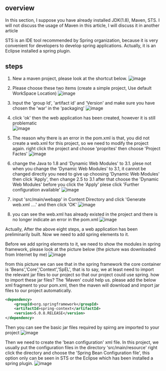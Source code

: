 ## overview 

In this section, I suppose you have already installed JDK(1.8), Maven, STS. I will not discuss the usage of Maven in this article, I will discuss it in another article

STS is an IDE tool recommended by Spring organization, because it is very convenient for developers to develop spring applications. Actually, it is an Eclipse installed a spring plugin. 
## steps

1. New a maven project, please look at the shortcut below.
![image](https://github.com/fengandzhy/Blog/raw/master/Images/spring/article01/1.png)

2. Please choose these two items (create a simple project, Use default WorkSpace Location)
![image](https://github.com/fengandzhy/Blog/raw/master/Images/spring/article01/2.png)

3. Input the 'group Id', 'artifact id' and 'Version' and make sure you have chosen the 'war' in the 'packaging'
![image](https://github.com/fengandzhy/Blog/raw/master/Images/spring/article01/3.png)

4. click 'ok' then the web application has been created, however it is still problematic  
![image](https://github.com/fengandzhy/Blog/raw/master/Images/spring/article01/4.png)

5. The reason why there is an error in the pom.xml is that, you did not create a web.xml for this project, so we need to modify the project again. right click the project and choose 'proprites' then choose 'Project Factes'
![image](https://github.com/fengandzhy/Blog/raw/master/Images/spring/article01/5.png)

6. change the Java to 1.8 and 'Dynamic Web Modules' to 3.1. plese not when you change the 'Dynamic Web Modules' to 3.1, it cannot be changed directly
you need to give up choosing 'Dynamic Web Modules' then click 'Apply', then change 2.5 to 3.1 after that choose the 'Dynamic Web Modules' before you click the 'Apply' 
plese click 'Further configuration available' 
![image](https://github.com/fengandzhy/Blog/raw/master/Images/spring/article01/6.png)

7. input 'src/main/webapp' in Content Directory and click 'Generate web.xml ....' and then click 'OK'
![image](https://github.com/fengandzhy/Blog/raw/master/Images/spring/article01/7.png)

8. you can see the web.xml has already existed in the project and there is no longer indicate an error in the pom.xml 
![image](https://github.com/fengandzhy/Blog/raw/master/Images/spring/article01/8.png)

Actually, After the above eight steps, a web application has been preliminarily built. Now we need to add spring elements to it. 

Before we add spring elements to it, we need to show the modules in spring framework, please look at the picture below (the picture was downloaded from Internet by me)
![image](https://github.com/fengandzhy/Blog/raw/master/Images/spring/article01/9.png)

from this picture we can see that in the spring framework the core container is 'Beans','Core','Context','SpEL', that is to say, we at least need to import the relevant jar files to our project so that our project could use spring. 
how to import these jar files? The 'Maven' could help us. please add the below xml fragment to your pom.xml, then the maven will download and import jar files to our project automatically. 
```xml
<dependency>
	<groupId>org.springframework</groupId>
	<artifactId>spring-context</artifactId>
	<version>5.0.8.RELEASE</version>
</dependency>
```
Then you can see the basic jar files required by spirng are imported to your project 
![image](https://github.com/fengandzhy/Blog/raw/master/Images/spring/article01/10.png)

Then we need to create the 'bean configuration' xml file. In this project, we usually put the configuration files in the directory 'src/main/resource' 
right click the directory and choose the 'Spring Bean Configuration file', this option only can be seen in STS or the Eclipse which has been installed a spring plugin.
![image](https://github.com/fengandzhy/Blog/raw/master/Images/spring/article01/11.png)



